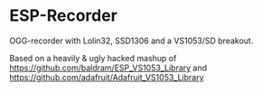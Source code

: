 # ESP-Recorder

OGG-recorder with Lolin32, SSD1306 and a VS1053/SD breakout.

Based on a heavily & ugly hacked mashup of https://github.com/baldram/ESP_VS1053_Library and https://github.com/adafruit/Adafruit_VS1053_Library
